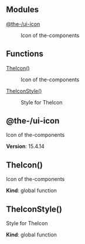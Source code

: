 <!--- Code generated by @the-/script-doc. DO NOT EDIT. -->

## Modules

<dl>
<dt><a href="#module_@the-/ui-icon">@the-/ui-icon</a></dt>
<dd><p>Icon of the-components</p>
</dd>
</dl>

## Functions

<dl>
<dt><a href="#TheIcon">TheIcon()</a></dt>
<dd><p>Icon of the-components</p>
</dd>
<dt><a href="#TheIconStyle">TheIconStyle()</a></dt>
<dd><p>Style for TheIcon</p>
</dd>
</dl>

<a name="module_@the-/ui-icon"></a>

## @the-/ui-icon
Icon of the-components

**Version**: 15.4.14  
<a name="TheIcon"></a>

## TheIcon()
Icon of the-components

**Kind**: global function  
<a name="TheIconStyle"></a>

## TheIconStyle()
Style for TheIcon

**Kind**: global function  
